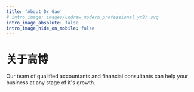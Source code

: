 ```yaml
---
title: 'About Dr Gao'
# intro_image: images/undraw_modern_professional_yt9h.svg
intro_image_absolute: false
intro_image_hide_on_mobile: false
---
```


# 关于高博

Our team of qualified accountants and financial consultants can help your business at any stage of it's growth.